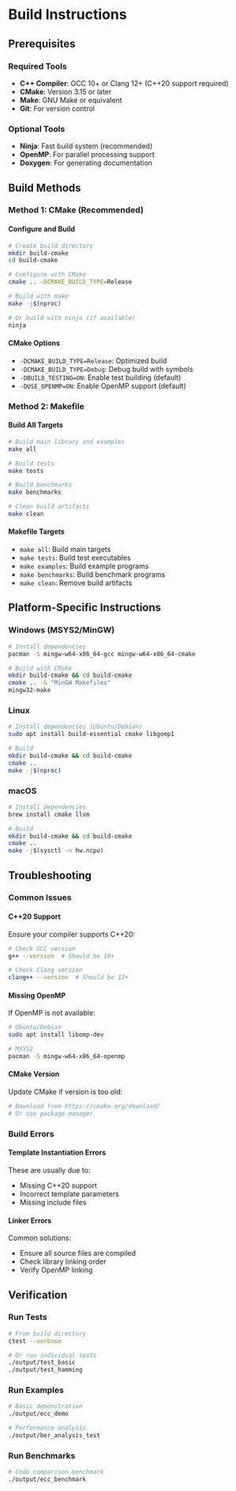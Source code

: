 # Build Instructions

## Prerequisites

### Required Tools
- **C++ Compiler**: GCC 10+ or Clang 12+ (C++20 support required)
- **CMake**: Version 3.15 or later
- **Make**: GNU Make or equivalent
- **Git**: For version control

### Optional Tools
- **Ninja**: Fast build system (recommended)
- **OpenMP**: For parallel processing support
- **Doxygen**: For generating documentation

## Build Methods

### Method 1: CMake (Recommended)

#### Configure and Build
```bash
# Create build directory
mkdir build-cmake
cd build-cmake

# Configure with CMake
cmake .. -DCMAKE_BUILD_TYPE=Release

# Build with make
make -j$(nproc)

# Or build with ninja (if available)
ninja
```

#### CMake Options
- `-DCMAKE_BUILD_TYPE=Release`: Optimized build
- `-DCMAKE_BUILD_TYPE=Debug`: Debug build with symbols
- `-DBUILD_TESTING=ON`: Enable test building (default)
- `-DUSE_OPENMP=ON`: Enable OpenMP support (default)

### Method 2: Makefile

#### Build All Targets
```bash
# Build main library and examples
make all

# Build tests
make tests

# Build benchmarks
make benchmarks

# Clean build artifacts
make clean
```

#### Makefile Targets
- `make all`: Build main targets
- `make tests`: Build test executables
- `make examples`: Build example programs
- `make benchmarks`: Build benchmark programs
- `make clean`: Remove build artifacts

## Platform-Specific Instructions

### Windows (MSYS2/MinGW)
```bash
# Install dependencies
pacman -S mingw-w64-x86_64-gcc mingw-w64-x86_64-cmake

# Build with CMake
mkdir build-cmake && cd build-cmake
cmake .. -G "MinGW Makefiles"
mingw32-make
```

### Linux
```bash
# Install dependencies (Ubuntu/Debian)
sudo apt install build-essential cmake libgomp1

# Build
mkdir build-cmake && cd build-cmake
cmake ..
make -j$(nproc)
```

### macOS
```bash
# Install dependencies
brew install cmake llvm

# Build
mkdir build-cmake && cd build-cmake
cmake ..
make -j$(sysctl -n hw.ncpu)
```

## Troubleshooting

### Common Issues

#### C++20 Support
Ensure your compiler supports C++20:
```bash
# Check GCC version
g++ --version  # Should be 10+

# Check Clang version
clang++ --version  # Should be 12+
```

#### Missing OpenMP
If OpenMP is not available:
```bash
# Ubuntu/Debian
sudo apt install libomp-dev

# MSYS2
pacman -S mingw-w64-x86_64-openmp
```

#### CMake Version
Update CMake if version is too old:
```bash
# Download from https://cmake.org/download/
# Or use package manager
```

### Build Errors

#### Template Instantiation Errors
These are usually due to:
- Missing C++20 support
- Incorrect template parameters
- Missing include files

#### Linker Errors
Common solutions:
- Ensure all source files are compiled
- Check library linking order
- Verify OpenMP linking

## Verification

### Run Tests
```bash
# From build directory
ctest --verbose

# Or run individual tests
./output/test_basic
./output/test_hamming
```

### Run Examples
```bash
# Basic demonstration
./output/ecc_demo

# Performance analysis
./output/ber_analysis_test
```

### Run Benchmarks
```bash
# Code comparison benchmark
./output/ecc_benchmark
```
